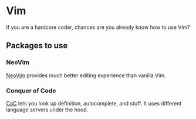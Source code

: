 # Vim

If you are a hardcore coder, chances are you already know how to use Vim?

## Packages to use

### NeoVim

[NeoVim](https://neovim.io/) provides much better editing experience than vanilla Vim.

### Conquer of Code

[CoC](https://github.com/neoclide/coc.nvim) lets you look up definition, autocomplete, and stuff. It uses different language servers under the hood.
